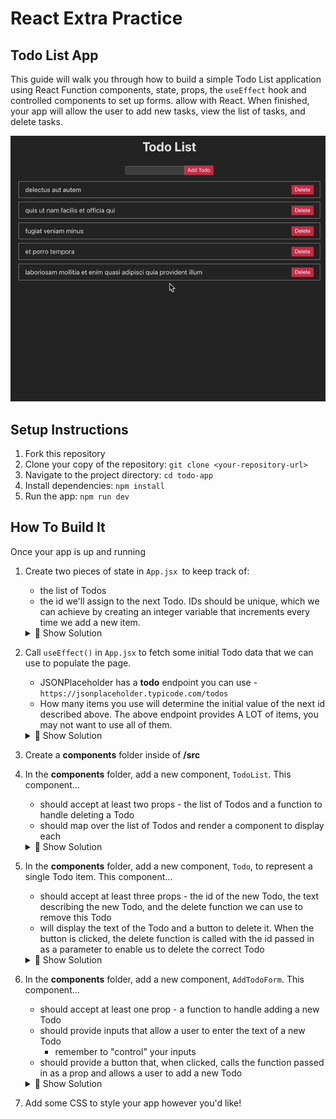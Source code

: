 # React Extra Practice

## Todo List App

This guide will walk you through how to build a simple Todo List application using React Function components, state, props, the `useEffect` hook and controlled components to set up forms. allow  with React. When finished, your app will allow the user to add new tasks, view the list of tasks, and delete tasks.

![todo-preview](./public/todo.gif)

## Setup Instructions

1. Fork this repository
2. Clone your copy of the repository: `git clone <your-repository-url>`
3. Navigate to the project directory: `cd todo-app`
4. Install dependencies: `npm install`
5. Run the app: `npm run dev`

## How To Build It

Once your app is up and running

1. Create two pieces of state in `App.jsx `to keep track of:   
    - the list of Todos
    - the id we'll assign to the next Todo. IDs should be unique, which we can achieve by creating an integer variable that increments every time we add a new item.

    <details><summary>👀 Show Solution</summary>

    ```javascript
    const [todos, setTodos] = useState([]);
    const [nextID, setNextID] = useState(6);
    ```

    </details>

2. Call `useEffect()` in `App.jsx` to fetch some initial Todo data that we can use to populate the page. 
    - JSONPlaceholder has a **todo** endpoint you can use - `https://jsonplaceholder.typicode.com/todos`
    - How many items you use will determine the initial value of the next id described above. The above endpoint provides A LOT of items, you may not want to use all of them.
    
    <details><summary>👀 Show Solution</summary>

    ```javascript
    useEffect(() => {
        // Fetch initial data from the JSONPlaceholder API
        fetch('https://jsonplaceholder.typicode.com/todos')
        .then((response) => response.json())
        .then((data) => {
            // Add the first few todos to our todo object structure (the full list is pretty long, we don't need all of them)
            const starterTodos = [];
            for(let i=0; i<5; i++) {
            const item = data[i];
            starterTodos.push({
                id: item.id,
                text: item.title,
            });
            }
            setTodos(starterTodos);
        })
        .catch((error) => console.error('Error fetching initial data:', error));
    }, []);
    ```

    </details>
3. Create a **components** folder inside of **/src**
4. In the **components** folder, add a new component, `TodoList`. This component...
    - should accept at least two props - the list of Todos and a function to handle deleting a Todo
    - should map over the list of Todos and render a component to display each 

    <details><summary>👀 Show Solution</summary>

    ```javascript
    import Todo from './Todo';

    const TodoList = ({ id, todos, onDelete }) => {
        return (
        <ul>
            {todos.map((todo) => (
            <Todo key={todo.id} id={todo.id} text={todo.text} onDelete={onDelete} />
            ))}
        </ul>
        );
    };

    export default TodoList;
    ```

    </details>

5. In the **components** folder, add a new component, `Todo`, to represent a single Todo item. This component...
    - should accept at least three props - the id of the new Todo, the text describing the new Todo, and the delete function we can use to remove this Todo
    - will display the text of the Todo and a button to delete it. When the button is clicked, the delete function is called with the id passed in as a parameter to enable us to delete the correct Todo 

    <details><summary>👀 Show Solution</summary>

    ```javascript
    const Todo = ({ id, text, onDelete }) => {
        return (
        <li>
            <span>{text}</span>
            <button onClick={() => onDelete(id)}>Delete</button>
        </li>
        );
    };

    export default Todo;
    ```

    </details>

6. In the **components** folder, add a new component, `AddTodoForm`. This component...
    - should accept at least one prop - a function to handle adding a new Todo
    - should provide inputs that allow a user to enter the text of a new Todo
        - remember to "control" your inputs
    - should provide a button that, when clicked, calls the function passed in as a prop and allows a user to add a new Todo

    <details><summary> 👀 Show Solution</summary>

    ```javascript
    import { useState } from 'react';

    const AddTodoForm = ({ onAdd }) => {
        const [todoText, setTodoText] = useState('');
    
        const handleInputChange = (e) => {
        setTodoText(e.target.value);
        };
    
        const handleSubmit = (e) => {
        e.preventDefault();
        if (todoText.trim() !== '') {
            onAdd(todoText);
            setTodoText('');
        }
        };

        return (
            <form onSubmit={handleSubmit}>
            <input type="text" value={todoText} onChange={handleInputChange} />
            <button type="submit">Add Todo</button>
            </form>
        );
    };

    export default AddTodoForm;
    ```

    </details>

7. Add some CSS to style your app however you'd like!
